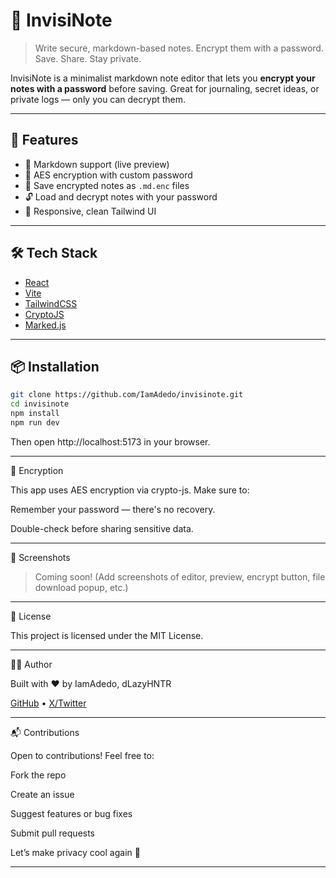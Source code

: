 
# 📝 InvisiNote

> Write secure, markdown-based notes. Encrypt them with a password. Save. Share. Stay private.

InvisiNote is a minimalist markdown note editor that lets you **encrypt your notes with a password** before saving. Great for journaling, secret ideas, or private logs — only you can decrypt them.

---

## 🚀 Features

- 🧠 Markdown support (live preview)
- 🔐 AES encryption with custom password
- 💾 Save encrypted notes as `.md.enc` files
- 🔓 Load and decrypt notes with your password
- 🌙 Responsive, clean Tailwind UI

---

## 🛠️ Tech Stack

- [React](https://reactjs.org)
- [Vite](https://vitejs.dev/)
- [TailwindCSS](https://tailwindcss.com)
- [CryptoJS](https://www.npmjs.com/package/crypto-js)
- [Marked.js](https://www.npmjs.com/package/marked)

---

## 📦 Installation

```bash
git clone https://github.com/IamAdedo/invisinote.git
cd invisinote
npm install
npm run dev
```

Then open http://localhost:5173 in your browser.


---

🔐 Encryption

This app uses AES encryption via crypto-js. Make sure to:

Remember your password — there's no recovery.

Double-check before sharing sensitive data.



---

📸 Screenshots

> Coming soon! (Add screenshots of editor, preview, encrypt button, file download popup, etc.)




---

📄 License

This project is licensed under the MIT License.


---

🙋‍♂️ Author

Built with ❤️ by IamAdedo, dLazyHNTR 

[GitHub](https://github.com/IamAdedo) • [X/Twitter](https://x.com/IamAdedo)


---

📬 Contributions

Open to contributions! Feel free to:

Fork the repo

Create an issue

Suggest features or bug fixes

Submit pull requests


Let’s make privacy cool again 💪

---
